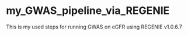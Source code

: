 # my_GWAS_pipeline_via_REGENIE
This is my used steps for running GWAS on eGFR using REGENIE v1.0.6.7
